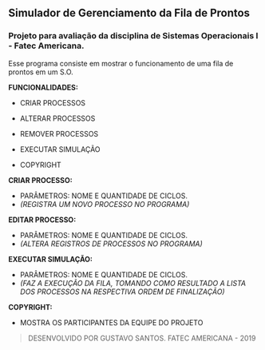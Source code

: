 ## Simulador de Gerenciamento da Fila de Prontos

### Projeto para avaliação da disciplina de Sistemas Operacionais I -  Fatec Americana.
Esse programa consiste em mostrar o funcionamento de uma fila de prontos em um S.O.

**FUNCIONALIDADES:**
- CRIAR PROCESSOS
- ALTERAR PROCESSOS
- REMOVER PROCESSOS

- EXECUTAR SIMULAÇÃO
- COPYRIGHT

**CRIAR PROCESSO:**
- PARÂMETROS: NOME E QUANTIDADE DE CICLOS.
- _(REGISTRA UM NOVO PROCESSO NO PROGRAMA)_

**EDITAR PROCESSO:**
- PARÂMETROS: NOME E QUANTIDADE DE CICLOS.
- _(ALTERA REGISTROS DE PROCESSOS NO PROGRAMA)_

**EXECUTAR SIMULAÇÃO:**
- PARÂMETROS: NOME E QUANTIDADE DE CICLOS.
- _(FAZ A EXECUÇÃO DA FILA, TOMANDO COMO RESULTADO A LISTA DOS PROCESSOS NA RESPECTIVA ORDEM DE FINALIZAÇÃO)_

**COPYRIGHT:**
- MOSTRA OS PARTICIPANTES DA EQUIPE DO PROJETO




> DESENVOLVIDO POR GUSTAVO SANTOS.
FATEC AMERICANA - 2019
